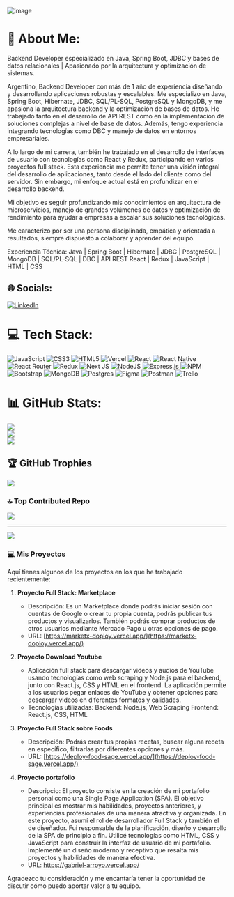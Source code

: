 ![image](https://github.com/Gabriel20Arr/Gabriel20Arr/assets/113488932/9cf590f8-a77f-4150-96ed-0bf888bb328b)

# 💫 About Me:
Backend Developer especializado en Java, Spring Boot, JDBC y bases de datos relacionales | Apasionado por la arquitectura y optimización de sistemas.

Argentino, Backend Developer con más de 1 año de experiencia diseñando y desarrollando aplicaciones robustas y escalables. Me especializo en Java, Spring Boot, Hibernate, JDBC, SQL/PL-SQL, PostgreSQL y MongoDB, y me apasiona la arquitectura backend y la optimización de bases de datos.
He trabajado tanto en el desarrollo de API REST como en la implementación de soluciones complejas a nivel de base de datos. Además, tengo experiencia integrando tecnologías como DBC y manejo de datos en entornos empresariales.

A lo largo de mi carrera, también he trabajado en el desarrollo de interfaces de usuario con tecnologías como React y Redux, participando en varios proyectos full stack. Esta experiencia me permite tener una visión integral del desarrollo de aplicaciones, tanto desde el lado del cliente como del servidor. Sin embargo, mi enfoque actual está en profundizar en el desarrollo backend.

Mi objetivo es seguir profundizando mis conocimientos en arquitectura de microservicios, manejo de grandes volúmenes de datos y optimización de rendimiento para ayudar a empresas a escalar sus soluciones tecnológicas.

Me caracterizo por ser una persona disciplinada, empática y orientada a resultados, siempre dispuesto a colaborar y aprender del equipo.

Experiencia Técnica:
Java | Spring Boot | Hibernate | JDBC | PostgreSQL | MongoDB | SQL/PL-SQL | DBC | API REST
React | Redux | JavaScript | HTML | CSS


## 🌐 Socials:
[![LinkedIn](https://img.shields.io/badge/LinkedIn-%230077B5.svg?logo=linkedin&logoColor=white)](https://linkedin.com/in/https://www.linkedin.com/in/2002-gabriel-arroyo/) 

# 💻 Tech Stack:
![JavaScript](https://img.shields.io/badge/javascript-%23323330.svg?style=for-the-badge&logo=javascript&logoColor=%23F7DF1E) ![CSS3](https://img.shields.io/badge/css3-%231572B6.svg?style=for-the-badge&logo=css3&logoColor=white) ![HTML5](https://img.shields.io/badge/html5-%23E34F26.svg?style=for-the-badge&logo=html5&logoColor=white) ![Vercel](https://img.shields.io/badge/vercel-%23000000.svg?style=for-the-badge&logo=vercel&logoColor=white) ![React](https://img.shields.io/badge/react-%2320232a.svg?style=for-the-badge&logo=react&logoColor=%2361DAFB) ![React Native](https://img.shields.io/badge/react_native-%2320232a.svg?style=for-the-badge&logo=react&logoColor=%2361DAFB) ![React Router](https://img.shields.io/badge/React_Router-CA4245?style=for-the-badge&logo=react-router&logoColor=white) ![Redux](https://img.shields.io/badge/redux-%23593d88.svg?style=for-the-badge&logo=redux&logoColor=white) ![Next JS](https://img.shields.io/badge/Next-black?style=for-the-badge&logo=next.js&logoColor=white) ![NodeJS](https://img.shields.io/badge/node.js-6DA55F?style=for-the-badge&logo=node.js&logoColor=white) ![Express.js](https://img.shields.io/badge/express.js-%23404d59.svg?style=for-the-badge&logo=express&logoColor=%2361DAFB) ![NPM](https://img.shields.io/badge/NPM-%23000000.svg?style=for-the-badge&logo=npm&logoColor=white) ![Bootstrap](https://img.shields.io/badge/bootstrap-%23563D7C.svg?style=for-the-badge&logo=bootstrap&logoColor=white) ![MongoDB](https://img.shields.io/badge/MongoDB-%234ea94b.svg?style=for-the-badge&logo=mongodb&logoColor=white) ![Postgres](https://img.shields.io/badge/postgres-%23316192.svg?style=for-the-badge&logo=postgresql&logoColor=white) 	![Figma](https://img.shields.io/badge/figma-%23F24E1E.svg?style=for-the-badge&logo=figma&logoColor=white) ![Postman](https://img.shields.io/badge/Postman-FF6C37?style=for-the-badge&logo=postman&logoColor=white) ![Trello](https://img.shields.io/badge/Trello-%23026AA7.svg?style=for-the-badge&logo=Trello&logoColor=white)
# 📊 GitHub Stats:
![](https://github-readme-stats.vercel.app/api?username=Gabriel20Arr&theme=default&hide_border=true&include_all_commits=true&count_private=false)<br/>
![](https://github-readme-streak-stats.herokuapp.com/?user=Gabriel20Arr&theme=default&hide_border=true)<br/>
![](https://github-readme-stats.vercel.app/api/top-langs/?username=Gabriel20Arr&theme=default&hide_border=true&include_all_commits=true&count_private=false&layout=compact)

## 🏆 GitHub Trophies
![](https://github-profile-trophy.vercel.app/?username=Gabriel20Arr&theme=onedark&no-frame=false&no-bg=false&margin-w=4)

### 🔝 Top Contributed Repo
![](https://github-contributor-stats.vercel.app/api?username=Gabriel20Arr&limit=5&theme=nord&combine_all_yearly_contributions=true)

---
[![](https://visitcount.itsvg.in/api?id=Gabriel20Arr&icon=0&color=0)](https://visitcount.itsvg.in)

### 💻 Mis Proyectos

Aquí tienes algunos de los proyectos en los que he trabajado recientemente:

1. **Proyecto Full Stack: Marketplace**
   - Descripción: Es un Marketplace donde podrás iniciar sesión con cuentas de Google o crear tu propia cuenta, podrás publicar tus productos y visualizarlos. También podrás comprar productos de otros 
     usuarios mediante Mercado Pago u otras opciones de pago.
   - URL: [https://marketx-doploy.vercel.app/](https://marketx-doploy.vercel.app/)

2. **Proyecto Download Youtube**
   - Aplicación full stack para descargar videos y audios de YouTube usando tecnologías como web scraping y Node.js para el backend, junto con React.js, CSS y HTML en el frontend. La aplicación permite a los       usuarios pegar enlaces de YouTube y obtener opciones para descargar videos en diferentes formatos y calidades.
   - Tecnologías utilizadas:
   Backend: Node.js, Web Scraping
   Frontend: React.js, CSS, HTML

4. **Proyecto Full Stack sobre Foods**
   - Descripción: Podrás crear tus propias recetas, buscar alguna receta en específico, filtrarlas por diferentes opciones y más.
   - URL: [https://deploy-food-sage.vercel.app/](https://deploy-food-sage.vercel.app/)

5. **Proyecto portafolio**
   - Descripcio:   El proyecto consiste en la creación de mi portafolio personal como una Single Page Application (SPA). El objetivo principal es mostrar mis habilidades, proyectos anteriores, y experiencias       profesionales de una manera atractiva y organizada.
     En este proyecto, asumí el rol de desarrollador Full Stack y también el de diseñador. Fui responsable de la planificación, diseño y desarrollo de la SPA de principio a fin.
     Utilicé tecnologías como HTML, CSS y JavaScript para construir la interfaz de usuario de mi portafolio. Implementé un diseño moderno y receptivo que resalta mis proyectos y habilidades de manera efectiva.
   - URL: https://gabriel-arroyo.vercel.app/

Agradezco tu consideración y me encantaría tener la oportunidad de discutir cómo puedo aportar valor a tu equipo.


<!-- Proudly created with GPRM ( https://gprm.itsvg.in ) -->


